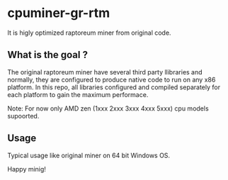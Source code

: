 cpuminer-gr-rtm
===============

It is higly optimized raptoreum miner from original code.


What is the goal ?
------------------

The original raptoreum miner have several third party llibraries
and normally, they are configured to produce native code to run on any x86 platform.
In this repo, all libraries configured and compiled separately for each platform to gain the maximum performace.

Note: For now only AMD zen (1xxx 2xxx 3xxx 4xxx 5xxx) cpu models supoorted.

Usage
-----

Typical usage like original miner on 64 bit Windows OS.

Happy minig!